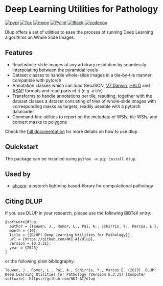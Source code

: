 # Deep Learning Utilities for Pathology
[![pypi](https://img.shields.io/pypi/v/dlup.svg)](https://pypi.python.org/pypi/dlup)
[![Tox](https://github.com/NKI-AI/dlup/actions/workflows/tox.yml/badge.svg)](https://github.com/NKI-AI/dlup/actions/workflows/tox.yml)
[![mypy](https://github.com/NKI-AI/dlup/actions/workflows/mypy.yml/badge.svg)](https://github.com/NKI-AI/dlup/actions/workflows/mypy.yml)
[![Pylint](https://github.com/NKI-AI/dlup/actions/workflows/pylint.yml/badge.svg)](https://github.com/NKI-AI/dlup/actions/workflows/pylint.yml)
[![Black](https://github.com/NKI-AI/dlup/actions/workflows/black.yml/badge.svg)](https://github.com/NKI-AI/dlup/actions/workflows/black.yml)
[![codecov](https://codecov.io/gh/NKI-AI/dlup/branch/main/graph/badge.svg?token=OIJ7F9G7OO)](https://codecov.io/gh/NKI-AI/dlup)

Dlup offers a set of utilities to ease the process of running Deep Learning algorithms on
Whole Slide Images.


## Features
- Read whole-slide images at any arbitrary resolution by seamlessly interpolating between the pyramidal levels
- Dataset classes to handle whole-slide images in a tile-by-tile manner compatible with pytorch
- Annotation classes which can load GeoJSON, [V7 Darwin](https://www.v7labs.com/), [HALO](https://indicalab.com/halo/) and [ASAP](https://computationalpathologygroup.github.io/ASAP/) formats and read parts of it (e.g. a tile)
- Transforms to handle annotations per tile, resulting, together with the dataset classes a dataset consisting of tiles of whole-slide images with corresponding masks as targets, readily useable with a pytorch dataloader
- Command-line utilities to report on the metadata of WSIs, tile WSIs, and convert masks to polygons

Check the [full documentation](https://docs.aiforoncology.nl/dlup) for more details on how to use dlup.

## Quickstart
The package can be installed using `python -m pip install dlup`.

## Used by
- [ahcore](https://github.com/NKI-AI/ahcore.git): a pytorch lightning based-library for computational pathology

## Citing DLUP
If you use DLUP in your research, please use the following BiBTeX entry:

```
@software{dlup,
  author = {Teuwen, J., Romor, L., Pai, A., Schirris, Y., Marcus, E.},
  month = {10},
  title = {{DLUP: Deep Learning Utilities for Pathology}},
  url = {https://github.com/NKI-AI/dlup},
  version = {0.3.31},
  year = {2023}
}
```

or the following plain bibliography:

```
Teuwen, J., Romor, L., Pai, A., Schirris, Y., Marcus E. (2023). DLUP: Deep Learning Utilities for Pathology (Version 0.3.31) [Computer software]. https://github.com/NKI-AI/dlup
```
